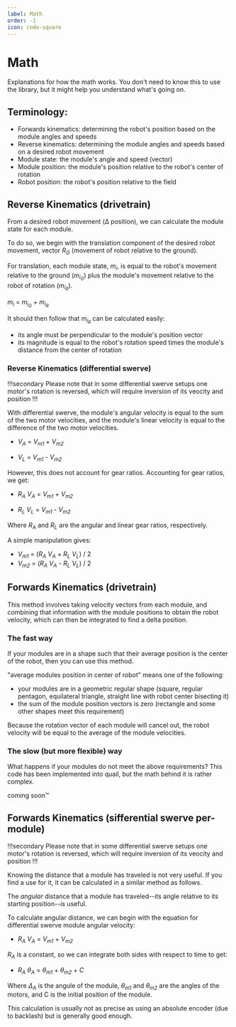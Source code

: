 ```yaml
---
label: Math
order: -1
icon: code-square
---
```


# Math

Explanations for how the math works.
You don't need to know this to use the library, but it might help you understand what's going on.

## Terminology:

- Forwards kinematics: determining the robot's position based on the module angles and speeds
- Reverse kinematics: determining the module angles and speeds based on a desired robot movement
- Module state: the module's angle and speed (vector)
- Module position: the module's position relative to the robot's center of rotation
- Robot position: the robot's position relative to the field

## Reverse Kinematics (drivetrain)

From a desired robot movement (Δ position), we can calculate the module state for each module.

To do so, we begin with the translation component of the desired robot movement, vector _R<sub>G</sub>_ (movement of robot relative to the ground).

For translation, each module state, _m<sub>i</sub>_, is equal to the robot's movement relative to the ground (_m<sub>i<sub>G</sub></sub>_) plus the module's movement relative to the robot of rotation (_m<sub>i<sub>R</sub></sub>_).

_m<sub>i</sub>_ = _m<sub>i<sub>G</sub></sub>_ + _m<sub>i<sub>R</sub></sub>_

It should then follow that _m<sub>i<sub>R</sub></sub>_ can be calculated easily:

- its angle must be perpendicular to the module's position vector
- its magnitude is equal to the robot's rotation speed times the module's distance from the center of rotation

### Reverse Kinematics (differential swerve)

!!!secondary
Please note that in some differential swerve setups one motor's rotation is reversed, which will require inversion of its veocity and position
!!!

With differential swerve, the module's angular velocity is equal to the sum of the two motor velocities, and the module's linear velocity is equal to the difference of the two motor velocities.

- _V<sub>A</sub>_ = _V<sub>m1</sub>_ + _V<sub>m2</sub>_

- _V<sub>L</sub>_ = _V<sub>m1</sub>_ - _V<sub>m2</sub>_

However, this does not account for gear ratios. Accounting for gear ratios, we get:

- _R<sub>A</sub>_ _V<sub>A</sub>_ = _V<sub>m1</sub>_ + _V<sub>m2</sub>_

- _R<sub>L</sub></sub>_ _V<sub>L</sub>_ = _V<sub>m1</sub>_ - _V<sub>m2</sub>_

Where _R<sub>A</sub>_ and _R<sub>L</sub>_ are the angular and linear gear ratios, respectively.

A simple manipulation gives:

- _V<sub>m1</sub>_ = (_R<sub>A</sub>_ _V<sub>A</sub>_ + _R<sub>L</sub>_ _V<sub>L</sub>_) / 2
- _V<sub>m2</sub>_ = (_R<sub>A</sub>_ _V<sub>A</sub>_ - _R<sub>L</sub>_ _V<sub>L</sub>_) / 2

## Forwards Kinematics (drivetrain)

This method involves taking velocity vectors from each module, and combining that information with the module positions to obtain the robot velocity, which can then be integrated to find a delta position.

### The fast way

If your modules are in a shape such that their average position is the center of the robot, then you can use this method.

"average modules position in center of robot" means one of the following:

- your modules are in a geometric regular shape (square, regular pentagon, equilateral triangle, straight line with robot center bisecting it)
- the sum of the module position vectors is zero (rectangle and some other shapes meet this requirement)

Because the rotation vector of each module will cancel out, the robot
velocity will be equal to the average of the module velocities.

### The slow (but more flexible) way

What happens if your modules do not meet the above requirements?
This code has been implemented into quail, but the math behind it is
rather complex.

coming soon™

## Forwards Kinematics (sifferential swerve per-module)

!!!secondary
Please note that in some differential swerve setups one motor's rotation is reversed, which will require inversion of its veocity and position
!!!

Knowing the distance that a module has traveled is not very useful. If you find a use for it, it can be calculated in a similar method as follows.

The _angular_ distance that a module has traveled--its angle relative to its starting position--_is_ useful.

To calculate angular distance, we can begin with the equation for differential swerve module angular velocity:

- _R<sub>A</sub>_ _V<sub>A</sub>_ = _V<sub>m1</sub>_ + _V<sub>m2</sub>_

_R<sub>A</sub>_ is a constant, so we can integrate both sides with respect to time to get:

- _R<sub>A</sub>_ _θ<sub>A</sub>_ = _θ<sub>m1</sub>_ + _θ<sub>m2</sub>_ + _C_

Where _Δ<sub>A</sub>_ is the angule of the module, _θ<sub>m1</sub>_ and _θ<sub>m2</sub>_ are the angles of the motors, and C is the initial position of the module.

This calculation is usually not as precise as using an absolute encoder (due to backlash) but is generally good enough.
